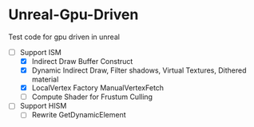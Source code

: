 # Unreal-Gpu-Driven
Test code for gpu driven in unreal

- [ ] Support ISM
  - [x] Indirect Draw Buffer Construct
  - [x] Dynamic Indirect Draw, Filter shadows, Virtual Textures, Dithered material
  - [x] LocalVertex Factory ManualVertexFetch
  - [ ] Compute Shader for Frustum Culling
- [ ] Support HISM
  - [ ] Rewrite GetDynamicElement